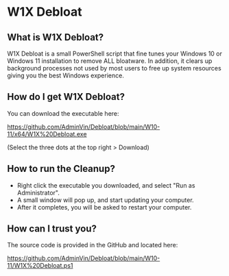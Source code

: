 # W1X Debloat


## What is W1X Debloat?
W1X Debloat is a small PowerShell script that fine tunes your Windows 10 or Windows 11 installation to remove ALL bloatware.  In addition, it clears up background processes not used by most users to free up system resources giving you the best Windows experience.

## How do I get W1X Debloat?
You can download the executable here:

https://github.com/AdminVin/Debloat/blob/main/W10-11/x64/W1X%20Debloat.exe

(Select the three dots at the top right > Download)

## How to run the Cleanup?
- Right click the executable you downloaded, and select "Run as Administrator".
- A small window will pop up, and start updating your computer.
- After it completes, you will be asked to restart your computer.

## How can I trust you?
The source code is provided in the GitHub and located here:

https://github.com/AdminVin/Debloat/blob/main/W10-11/W1X%20Debloat.ps1
